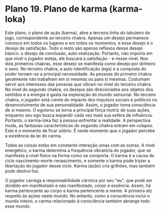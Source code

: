 # Plano 19. Plano de karma (karma-loka)

Este plano, o plano de ação (karma), abre a terceira linha do tabuleiro do jogo, correspondente ao terceiro chakra. Apenas um desejo permanece conosco em todos os lugares e em todos os momentos, e esse desejo é o desejo de satisfação. Todo o resto são apenas reflexos desse desejo básico: o desejo de conclusão, auto-realização. Portanto, não importa em que nível o jogador esteja, ele buscará a satisfação - e nesse nível. Nos dois primeiros chakras, esse desejo se manifesta como desejo por dinheiro e sexo. No terceiro chakra, a auto-identificação (ego) e a conquista do poder tornam-se a principal necessidade. As pessoas do primeiro chakra geralmente não trabalham em si mesmas ou para si mesmas. Costumam servir aos interesses das pessoas que vibram no nível do terceiro chakra. No nível do segundo chakra, os desejos são direcionados aos objetos dos sentidos e a energia é gasta na exploração do mundo sensorial. No terceiro chakra, o jogador está ciente do impacto dos impulsos sociais e políticos no desenvolvimento de sua personalidade. Assim, o jogador toma consciência de si mesmo. O egoísmo se torna a principal força motriz de suas ações, enquanto seu ego busca expandir cada vez mais sua esfera de influência. Portanto, o karma-loka faz a pessoa enfrentar a realidade. A perspectiva muda, as fantasias características do segundo chakra entram em colapso. Este é o momento de ficar sóbrio. É neste momento que o jogador percebe a existência da lei do carma.

Todas as coisas estão em constante interação umas com as outras. A nível energético, o karma determina a frequência vibratória do jogador, que se manifesta a nível físico na forma como se comporta. O karma é a causa do ciclo nascimento-morte-renascimento, e somente o karma pode trazer a libertação do jogador desse ciclo. Karma (ação) cria grilhões, mas também pode destruí-los.

O jogador carrega a responsabilidade cármica por seu "eu", que pode ser dividido em manifestado e não manifestado, corpo e essência. Assim, há karma pertencente ao corpo e karma pertencente à mente. A primeira diz respeito às ações neste mundo. No entanto, como a consciência inclui o mundo inteiro, o carma relacionado à consciência também abrange todo esse mundo.
